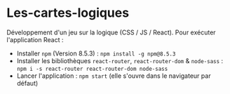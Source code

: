 # Les-cartes-logiques
Développement d'un jeu sur la logique (CSS / JS / React).
Pour exécuter l'application React :
- Installer ``npm`` (Version 8.5.3) : ``npm install -g npm@8.5.3``
- Installer les bibliothèques ``react-router``, ``react-router-dom`` & ``node-sass`` : ``npm i -s react-router react-router-dom node-sass``
- Lancer l'application : ``npm start`` (elle s'ouvre dans le navigateur par défaut)
